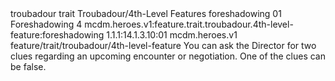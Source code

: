 <ability>
  <metadata>
    <class>troubadour</class>
    <feature_type>trait</feature_type>
    <file_dpath>Troubadour/4th-Level Features</file_dpath>
    <item_id>foreshadowing</item_id>
    <item_index>01</item_index>
    <item_name>Foreshadowing</item_name>
    <level>4</level>
    <scc>mcdm.heroes.v1:feature.trait.troubadour.4th-level-feature:foreshadowing</scc>
    <scdc>1.1.1:14.1.3.10:01</scdc>
    <source>mcdm.heroes.v1</source>
    <type>feature/trait/troubadour/4th-level-feature</type>
  </metadata>
  <effects>
    <effect type="mundane">You can ask the Director for two clues regarding an upcoming encounter or negotiation. One of the clues can be false.</effect>
  </effects>
</ability>
